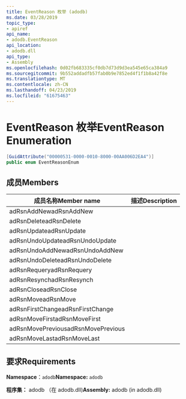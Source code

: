 ```yaml
---
title: EventReason 枚举 (adodb)
ms.date: 03/28/2019
topic_type:
- apiref
api_name:
- adodb.EventReason
api_location:
- adodb.dll
api_type:
- Assembly
ms.openlocfilehash: 0d02fb683335cf0db7d73d9d3ea545e65ca384a9
ms.sourcegitcommit: 9b552addadfb57fab0b9e7852ed4f1f1b8a42f8e
ms.translationtype: MT
ms.contentlocale: zh-CN
ms.lasthandoff: 04/23/2019
ms.locfileid: "61675463"
---
```

# <a name="eventreason-enumeration"></a><span data-ttu-id="d2d37-102">EventReason 枚举</span><span class="sxs-lookup"><span data-stu-id="d2d37-102">EventReason Enumeration</span></span>

```csharp
[GuidAttribute("00000531-0000-0010-8000-00AA006D2EA4")]
public enum EventReasonEnum
```

## <a name="members"></a><span data-ttu-id="d2d37-103">成员</span><span class="sxs-lookup"><span data-stu-id="d2d37-103">Members</span></span>

| <span data-ttu-id="d2d37-104">成员名称</span><span class="sxs-lookup"><span data-stu-id="d2d37-104">Member name</span></span>  | <span data-ttu-id="d2d37-105">描述</span><span class="sxs-lookup"><span data-stu-id="d2d37-105">Description</span></span>  |
|---|---|
|<span data-ttu-id="d2d37-106">adRsnAddNew</span><span class="sxs-lookup"><span data-stu-id="d2d37-106">adRsnAddNew</span></span>  |   |
|<span data-ttu-id="d2d37-107">adRsnDelete</span><span class="sxs-lookup"><span data-stu-id="d2d37-107">adRsnDelete</span></span>  |   |
|<span data-ttu-id="d2d37-108">adRsnUpdate</span><span class="sxs-lookup"><span data-stu-id="d2d37-108">adRsnUpdate</span></span>  |   |
|<span data-ttu-id="d2d37-109">adRsnUndoUpdate</span><span class="sxs-lookup"><span data-stu-id="d2d37-109">adRsnUndoUpdate</span></span>  |   |
|<span data-ttu-id="d2d37-110">adRsnUndoAddNew</span><span class="sxs-lookup"><span data-stu-id="d2d37-110">adRsnUndoAddNew</span></span>  |   |
|<span data-ttu-id="d2d37-111">adRsnUndoDelete</span><span class="sxs-lookup"><span data-stu-id="d2d37-111">adRsnUndoDelete</span></span>  |   |
|<span data-ttu-id="d2d37-112">adRsnRequery</span><span class="sxs-lookup"><span data-stu-id="d2d37-112">adRsnRequery</span></span>  |   |
|<span data-ttu-id="d2d37-113">adRsnResynch</span><span class="sxs-lookup"><span data-stu-id="d2d37-113">adRsnResynch</span></span>  |   |
| <span data-ttu-id="d2d37-114">adRsnClose</span><span class="sxs-lookup"><span data-stu-id="d2d37-114">adRsnClose</span></span>  |   |
| <span data-ttu-id="d2d37-115">adRsnMove</span><span class="sxs-lookup"><span data-stu-id="d2d37-115">adRsnMove</span></span>  |   |
| <span data-ttu-id="d2d37-116">adRsnFirstChange</span><span class="sxs-lookup"><span data-stu-id="d2d37-116">adRsnFirstChange</span></span>  |   |
| <span data-ttu-id="d2d37-117">adRsnMoveFirst</span><span class="sxs-lookup"><span data-stu-id="d2d37-117">adRsnMoveFirst</span></span>  |   |
| <span data-ttu-id="d2d37-118">adRsnMovePrevious</span><span class="sxs-lookup"><span data-stu-id="d2d37-118">adRsnMovePrevious</span></span>  |   |
| <span data-ttu-id="d2d37-119">adRsnMoveLast</span><span class="sxs-lookup"><span data-stu-id="d2d37-119">adRsnMoveLast</span></span>  |   |

## <a name="requirements"></a><span data-ttu-id="d2d37-120">要求</span><span class="sxs-lookup"><span data-stu-id="d2d37-120">Requirements</span></span>

<span data-ttu-id="d2d37-121">**Namespace**：`adodb`</span><span class="sxs-lookup"><span data-stu-id="d2d37-121">**Namespace:** `adodb`</span></span>

<span data-ttu-id="d2d37-122">**程序集：** adodb （在 adodb.dll)</span><span class="sxs-lookup"><span data-stu-id="d2d37-122">**Assembly:** adodb (in adodb.dll)</span></span>
